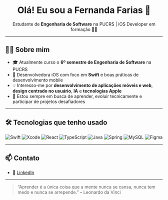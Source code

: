 <h1 align="center">Olá! Eu sou a Fernanda Farias 👋</h1>

<p align="center">
  Estudante de <strong>Engenharia de Software</strong> na PUCRS | iOS Developer em formação 🍎🚀
</p>

---

## 👩‍💻 Sobre mim

- 🎓 Atualmente curso o **6º semestre de Engenharia de Software** na PUCRS  
- 🍏 Desenvolvedora iOS com foco em **Swift** e boas práticas de desenvolvimento mobile  
- 💡 Interesso-me por **desenvolvimento de aplicações móveis e web**, **design centrado no usuário**, **IA** e **tecnologias Apple**
- 🔎 Estou sempre em busca de aprender, evoluir tecnicamente e participar de projetos desafiadores

---

## 🛠️ Tecnologias que tenho usado

![Swift](https://img.shields.io/badge/-Swift-FA7343?logo=swift&logoColor=white&style=for-the-badge)
![Xcode](https://img.shields.io/badge/-Xcode-147EFB?logo=xcode&logoColor=white&style=for-the-badge)
![React](https://img.shields.io/badge/-React-61DAFB?logo=react&logoColor=white&style=for-the-badge)
![TypeScript](https://img.shields.io/badge/-TypeScript-3178C6?logo=typescript&logoColor=white&style=for-the-badge)
![Java](https://img.shields.io/badge/-Java-ED8B00?logo=java&logoColor=white&style=for-the-badge)
![Spring](https://img.shields.io/badge/-Spring-6DB33F?logo=spring&logoColor=white&style=for-the-badge)
![MySQL](https://img.shields.io/badge/-MySQL-005C84?logo=mysql&logoColor=white&style=for-the-badge)
![Figma](https://img.shields.io/badge/-Figma-F24E1E?logo=figma&logoColor=white&style=for-the-badge)

---

## 📫 Contato

- 💼 [LinkedIn](www.linkedin.com/in/fernanda-farias-uberti-34507926b)

---

> “Aprender é a única coisa que a mente nunca se cansa, nunca tem medo e nunca se arrepende.” – Leonardo da Vinci
